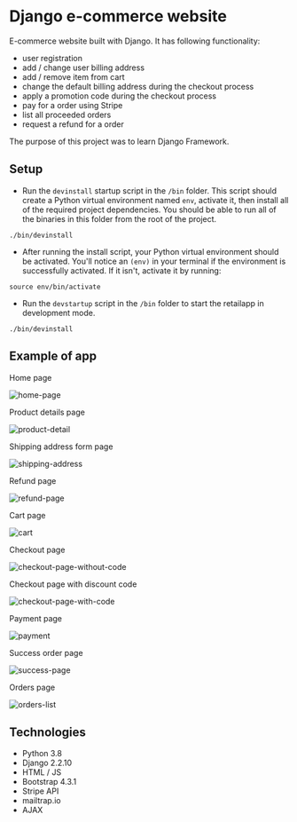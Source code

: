 # Django e-commerce website

E-commerce website built with Django. It has following functionality:
- user registration
- add / change user billing address
- add / remove item from cart
- change the default billing address during the checkout process
- apply a promotion code during the checkout process
- pay for a order using Stripe
- list all proceeded orders
- request a refund for a order

The purpose of this project was to learn Django Framework.

## Setup

- Run the `devinstall` startup script in the `/bin` folder. This script should create a Python virtual environment named `env`, activate it, then install all of the required project dependencies. You should be able to run all of the binaries in this folder from the root of the project.
```
./bin/devinstall
```

- After running the install script, your Python virtual environment should be activated. You'll notice an `(env)` in your terminal if the environment is successfully activated. If it isn't, activate it by running:
```
source env/bin/activate
```

- Run the `devstartup` script in the `/bin` folder to start the retailapp in development mode.
```
./bin/devinstall
```

## Example of app
Home page

![home-page](https://user-images.githubusercontent.com/32844693/67404105-27f79980-f5b3-11e9-9f9f-d8e7a9e8c401.PNG)

Product details page

![product-detail](https://user-images.githubusercontent.com/32844693/67404107-28903000-f5b3-11e9-9a02-e2767525eb69.PNG)

Shipping address form page

![shipping-address](https://user-images.githubusercontent.com/32844693/67404108-28903000-f5b3-11e9-9d68-a17805ac4efa.PNG)

Refund page

![refund-page](https://user-images.githubusercontent.com/32844693/67404109-28903000-f5b3-11e9-8650-88c071e2e605.PNG)

Cart page

![cart](https://user-images.githubusercontent.com/32844693/67404274-6b520800-f5b3-11e9-80fc-c9db7c7bb732.PNG)

Checkout page

![checkout-page-without-code](https://user-images.githubusercontent.com/32844693/67404275-6bea9e80-f5b3-11e9-8c98-8c6ae9397f46.PNG)

Checkout page with discount code

![checkout-page-with-code](https://user-images.githubusercontent.com/32844693/67404278-6bea9e80-f5b3-11e9-91a7-be595b128732.PNG)

Payment page

![payment](https://user-images.githubusercontent.com/32844693/67404276-6bea9e80-f5b3-11e9-94ec-5a9e2215cf55.PNG)

Success order page

![success-page](https://user-images.githubusercontent.com/32844693/67404277-6bea9e80-f5b3-11e9-987b-20c573e4fa74.PNG)

Orders page

![orders-list](https://user-images.githubusercontent.com/32844693/67404279-6bea9e80-f5b3-11e9-9bb3-513836cc76fc.PNG)

## Technologies

- Python 3.8
- Django 2.2.10
- HTML / JS
- Bootstrap 4.3.1
- Stripe API
- mailtrap.io
- AJAX
